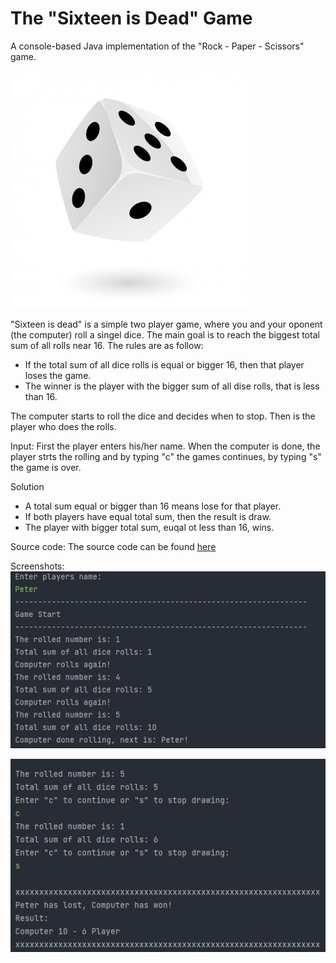 # The "Sixteen is Dead" Game

A console-based Java implementation of the "Rock - Paper - Scissors" game.

![dice](https://github.com/PepiZlatev/sixteen-is-dead/blob/master/img/dice.jpg?)

"Sixteen is dead" is a simple two player game, where you and your oponent (the computer) roll a singel dice. 
The main goal is to reach the biggest total sum of all rolls near 16. The rules are as follow:
- If the total sum of all dice rolls is equal or bigger 16, then that player loses the game.
- The winner is the player with the bigger sum of all dise rolls, that is less than 16.


The computer starts to roll the dice and decides when to stop.
Then is the player who does the rolls.

Input:
First the player enters his/her name.
When the computer is done, the player strts the rolling and by typing "c" the games continues, by typing "s" the game is over.

Solution
- A total sum equal or bigger than 16 means lose for that player.
- If both players have equal total sum, then the result is draw.
- The player with bigger total sum, euqal ot less than 16, wins.

Source code:
The source code can be found [here](https://github.com/PepiZlatev/sixteen-is-dead/blob/master/src/Main.java)


Screenshots:
![computer](https://github.com/PepiZlatev/sixteen-is-dead/blob/master/img/computer.jpg)

![player](https://github.com/PepiZlatev/sixteen-is-dead/blob/master/img/player.jpg)
